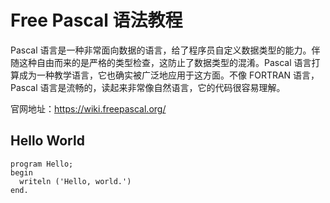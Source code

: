 # Free Pascal 语法教程

Pascal 语言是一种非常面向数据的语言，给了程序员自定义数据类型的能力。伴随这种自由而来的是严格的类型检查，这防止了数据类型的混淆。Pascal 语言打算成为一种教学语言，它也确实被广泛地应用于这方面。不像 FORTRAN 语言，Pascal 语言是流畅的，读起来非常像自然语言，它的代码很容易理解。

官网地址：https://wiki.freepascal.org/

## Hello World

```
program Hello;
begin
  writeln ('Hello, world.')
end.
```
